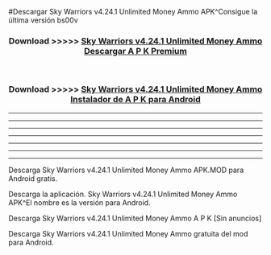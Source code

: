 #Descargar Sky Warriors v4.24.1 Unlimited Money Ammo  APK^Consigue la última versión bs00v



<div align="center">
<h3>Download >>>>> <a href="https://es-sites.web.app/?es= Sky Warriors v4.24.1 Unlimited Money Ammo ">Sky Warriors v4.24.1 Unlimited Money Ammo  Descargar A P K Premium</a></h3><br>

<h3>Download >>>>> <a href="https://es-sites.web.app/?es= Sky Warriors v4.24.1 Unlimited Money Ammo ">Sky Warriors v4.24.1 Unlimited Money Ammo  Instalador de A P K para Android</a></h3>
</div>


----------------------------------------------------------

----------------------------------------------------------

----------------------------------------------------------

----------------------------------------------------------

----------------------------------------------------------

----------------------------------------------------------

----------------------------------------------------------

Descarga Sky Warriors v4.24.1 Unlimited Money Ammo  APK.MOD para Android gratis.

Descarga la aplicación. Sky Warriors v4.24.1 Unlimited Money Ammo  APK^El nombre es la versión para Android.

Descarga Sky Warriors v4.24.1 Unlimited Money Ammo  A P K [Sin anuncios]

Descarga Sky Warriors v4.24.1 Unlimited Money Ammo  gratuita del mod para Android.


